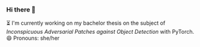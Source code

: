 ### Hi there 👋

⏳ I'm currently working on my bachelor thesis on the subject of *Inconspicuous Adversarial Patches against Object Detection* with PyTorch.  
😄 Pronouns: she/her
<!--
**codaubianca/codaubianca** is a ✨ _special_ ✨ repository because its `README.md` (this file) appears on your GitHub profile.

Here are some ideas to get you started:

- 🔭 I’m currently working on ...
- 🌱 I’m currently learning ...
- 👯 I’m looking to collaborate on ...
- 🤔 I’m looking for help with ...
- 💬 Ask me about ...
- 📫 How to reach me: ...
- 😄 Pronouns: ...
- ⚡ Fun fact: ...
-->
